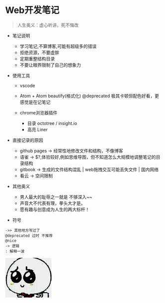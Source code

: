 # Web开发笔记

> 人生奥义：虚心听讲，死不悔改

- 笔记说明

  - 学习笔记,不算博客,可能有超级多的错误
  - 拒绝资源，不要虚胖
  - 定期重整结构目录
  - 不要让眼界限制了自己的想象力

- 使用工具

  - vscode
  - Atom + Atom beautify(格式化) @deprecated 极其卡顿但配色好看，更感觉是在记笔记
  - chrome浏览器插件

    - 目录 octotree / insight.io
    - 高亮 Liner

- 直接记录的原因

  - github pages -> 经常性地修改文件和结构，不像博客
  - 语雀 -> $?,体验较好,例如思维导图，但不知道怎么大规模地调整笔记的目录结构
  - gitbook -> 生成的文件结构混乱 | web拖拽交互可能丢失文件 | 国内网络
  - 看云 -> 空间限制

- 其他奥义

  - 男人最大的耻辱之一就是 不够深入~~
  - 声音大不代表有理，拳头大才是。
  - 愿有趣与创意成为人生的两大标杆！

- 符号

```
->> 其他地方写过了
@deprecated 过时 不推荐
@nice
-> 逻辑
: 解释一波
```

![](/static/img/index/xiong.gif)

